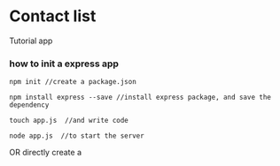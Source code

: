 # Contact list

Tutorial app

### how to init a express app
```
npm init //create a package.json

npm install express --save //install express package, and save the dependency

touch app.js  //and write code

node app.js  //to start the server

```
OR directly create a
